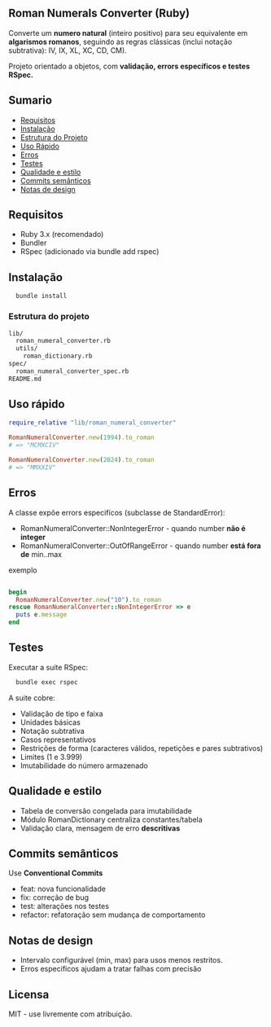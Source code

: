 ## Roman Numerals Converter (Ruby)

Converte um **numero natural** (inteiro positivo) para seu equivalente em
**algarismos romanos**, seguindo as regras clássicas (inclui notação subtrativa):
IV, IX, XL, XC, CD, CM).

Projeto orientado a objetos, com **validação, errors específicos e testes RSpec.**


## Sumario
 - [Requisitos](#requisitos)
 - [Instalação](#instalação)
 - [Estrutura do Projeto](#estrutura-do-projeto)
 - [Uso Rápido](#uso-rápido)
 - [Erros](#erros)
 - [Testes](#testes)
 - [Qualidade e estilo](#qualidade-e-estilo)
 - [Commits semânticos](#commits-semânticos)
 - [Notas de design](#notas-de-design)

## Requisitos
  - Ruby 3.x (recomendado)
  - Bundler
  - RSpec (adicionado via bundle add rspec)

## Instalação

```
  bundle install
```

### Estrutura do projeto

```bash
lib/
  roman_numeral_converter.rb
  utils/
    roman_dictionary.rb
spec/
  roman_numeral_converter_spec.rb
README.md
```

## Uso rápido

```ruby
require_relative "lib/roman_numeral_converter"

RomanNumeralConverter.new(1994).to_roman
# => "MCMXCIV"

RomanNumeralConverter.new(2024).to_roman
# => "MMXXIV"
```

## Erros

A classe expõe errors especifícos (subclasse de StandardError):
  - RomanNumeralConverter::NonIntegerError - quando number **não é integer**
  - RomanNumeralConverter::OutOfRangeError - quando number **está fora de** min..max

exemplo

```ruby

begin
  RomanNumeralConverter.new("10").to_roman
rescue RomanNumeralConverter::NonIntegerError => e
  puts e.message
end
```

## Testes

Executar a suíte RSpec:

```bash
  bundle exec rspec
```

A suite cobre:
  - Validação de tipo e faixa
  - Unidades básicas
  - Notação subtrativa
  - Casos representativos
  - Restrições de forma (caracteres válidos, repetições e pares subtrativos)
  - Limites (1 e 3.999)
  - Imutabilidade do número armazenado

## Qualidade e estilo
  - Tabela de conversão congelada para imutabilidade
  - Módulo RomanDictionary centraliza constantes/tabela
  - Validação clara, mensagem de erro **descritivas**

## Commits semânticos
Use **Conventional Commits**
  
  - feat: nova funcionalidade
  - fix: correção de bug
  - test: alterações nos testes
  - refactor: refatoração sem mudança de comportamento

## Notas de design
  - Intervalo configurável (min, max) para usos menos restritos.
  - Erros especifícos ajudam a tratar falhas com precisão

## Licensa
MIT - use livremente com atribuição.
